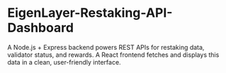 # EigenLayer-Restaking-API-Dashboard
A Node.js + Express backend powers REST APIs for restaking data, validator status, and rewards. A React frontend fetches and displays this data in a clean, user-friendly interface.
